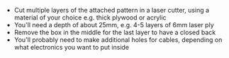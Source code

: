 * Cut multiple layers of the attached pattern in a laser cutter, using a material of your choice e.g. thick plywood or acrylic
* You'll need a depth of about 25mm, e.g. 4-5 layers of 6mm laser ply
* Remove the box in the middle for the last layer to have a closed back
* You'll probably need to make additional holes for cables, depending on what electronics you want to put inside
